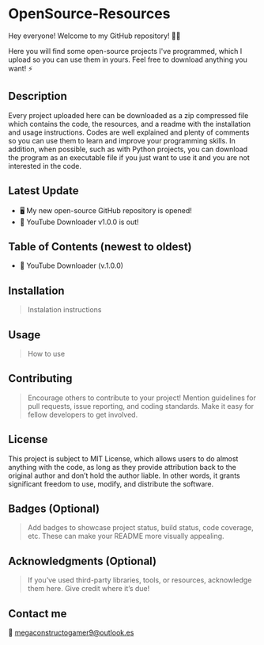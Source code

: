 # OpenSource-Resources
Hey everyone! Welcome to my GitHub repository! 👋😄

Here you will find some open-source projects I've programmed, which I upload so you can use them in yours. Feel free to download anything you want! ⚡

## Description
Every project uploaded here can be downloaded as a zip compressed file which contains the code, the resources, and a readme with the installation and usage instructions. Codes are well explained and plenty of comments so you can use them to learn and improve your programming skills. In addition, when possible, such as with Python projects, you can download the program as an executable file if you just want to use it and you are not interested in the code.

## Latest Update
* 🖥️ My new open-source GitHub repository is opened!
* 🎵 YouTube Downloader v1.0.0 is out!

## Table of Contents (newest to oldest)
* 🎵 YouTube Downloader (v.1.0.0)

## Installation
> Instalation instructions

## Usage
> How to use

## Contributing
> Encourage others to contribute to your project! Mention guidelines for pull requests, issue reporting, and coding standards. Make it easy for fellow developers to get involved.

## License
This project is subject to MIT License, which allows users to do almost anything with the code, as long as they provide attribution back to the original author and don’t hold the author liable. In other words, it grants significant freedom to use, modify, and distribute the software.

## Badges (Optional)
> Add badges to showcase project status, build status, code coverage, etc. These can make your README more visually appealing.

## Acknowledgments (Optional)
> If you’ve used third-party libraries, tools, or resources, acknowledge them here. Give credit where it’s due!

## Contact me
📧 megaconstructogamer9@outlook.es
